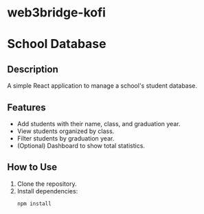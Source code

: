 # web3bridge-kofi
# School Database

## Description
A simple React application to manage a school's student database.

## Features
- Add students with their name, class, and graduation year.
- View students organized by class.
- Filter students by graduation year.
- (Optional) Dashboard to show total statistics.

## How to Use
1. Clone the repository.
2. Install dependencies:
   ```bash
   npm install
